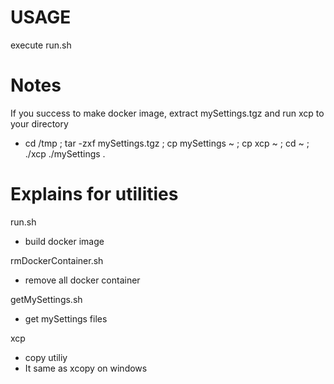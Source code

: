# USAGE
execute run.sh

# Notes

If you success to make docker image, extract mySettings.tgz and run xcp to your directory
- cd /tmp ; tar -zxf mySettings.tgz ; cp mySettings ~ ; cp xcp ~ ; cd ~ ; ./xcp ./mySettings .

# Explains for utilities

run.sh 
- build docker image

rmDockerContainer.sh 
- remove all docker container 

getMySettings.sh 
- get mySettings files

xcp 
- copy utiliy 
- It same as xcopy on windows
